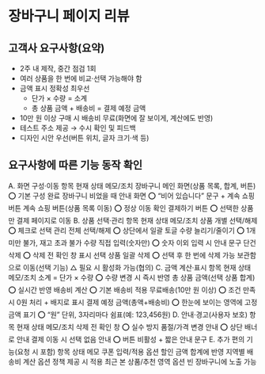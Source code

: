 # 장바구니 페이지 리뷰

## 고객사 요구사항(요약)
- 2주 내 제작, 중간 점검 1회
- 여러 상품을 한 번에 비교·선택 가능해야 함
- 금액 표시 정확성 최우선
  - 단가 × 수량 = 소계
  - 총 상품 금액 + 배송비 = 결제 예정 금액
- 10만 원 이상 구매 시 배송비 무료(화면에 잘 보이게, 계산에도 반영)
- 테스트 주소 제공 → 수시 확인 및 피드백
- 디자인 시안 우선(버튼 위치, 글자 크기·색 등)
## 요구사항에 따른 기능 동작 확인
A. 화면 구성·이동
항목	현재 상태	메모/조치
장바구니 메인 화면(상품 목록, 합계, 버튼)	⭕	기본 구성 완료
장바구니 비었을 때 안내 화면	⭕	“비어 있습니다” 문구 + 계속 쇼핑 버튼
계속 쇼핑 버튼(상품 목록 이동)	⭕	정상 이동 확인
결제하기 버튼	⭕	선택한 상품만 결제 페이지로 이동
B. 상품 선택·관리
항목	현재 상태	메모/조치
상품 개별 선택/해제	⭕	체크로 선택 관리
전체 선택/해제	⭕	상단에서 일괄 토글
수량 늘리기/줄이기	⭕	1개 미만 불가, 재고 초과 불가
수량 직접 입력(숫자만)	⭕	숫자 이외 입력 시 안내 문구
단건 삭제	⭕	삭제 전 확인 창 표시
선택 상품 일괄 삭제	⭕	선택 후 한 번에 삭제 가능
보관함으로 이동(선택 기능)	△	필요 시 활성화 가능(협의)
C. 금액 계산·표시
항목	현재 상태	메모/조치
소계 = 단가 × 수량	⭕	수량 변경 시 즉시 반영
총 상품 금액(선택 상품 합계)	⭕	실시간 반영
배송비 계산	⭕	기본 배송비 적용
무료배송(10만 원 이상)	⭕	조건 만족 시 0원 처리 + 배지로 표시
결제 예정 금액(총액+배송비)	⭕	한눈에 보이는 영역에 고정
금액 표기	⭕	“원” 단위, 3자리마다 쉼표(예: 123,456원)
D. 안내·경고(사용자 보호)
항목	현재 상태	메모/조치
삭제 전 확인 창	⭕	실수 방지
품절/가격 변경 안내	⭕	상단 배너로 안내
결제 이동 시 선택 없음 안내	⭕	버튼 비활성 + 짧은 안내 문구
E. 추가 편의 기능(요청 시 포함)
항목	상태	메모
쿠폰 입력/적용	옵션	할인 금액 합계에 반영
지역별 배송비 계산	옵션	정책 제공 시 적용
최근 본 상품/추천 영역	옵션	빈 장바구니에 노출 가능
